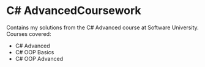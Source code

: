 # C# AdvancedCoursework

Contains my solutions from the C# Advanced course at Software University. Courses covered:
- C# Advanced
- C# OOP Basics
- C# OOP Advanced
